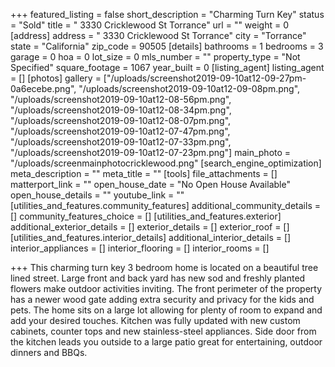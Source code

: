+++
featured_listing = false
short_description = "Charming Turn Key"
status = "Sold"
title = " 3330 Cricklewood St Torrance"
url = ""
weight = 0
[address]
address = " 3330 Cricklewood St Torrance"
city = "Torrance"
state = "California"
zip_code = 90505
[details]
bathrooms = 1
bedrooms = 3
garage = 0
hoa = 0
lot_size = 0
mls_number = ""
property_type = "Not Specified"
square_footage = 1067
year_built = 0
[listing_agent]
listing_agent = []
[photos]
gallery = ["/uploads/screenshot2019-09-10at12-09-27pm-0a6ecebe.png", "/uploads/screenshot2019-09-10at12-09-08pm.png", "/uploads/screenshot2019-09-10at12-08-56pm.png", "/uploads/screenshot2019-09-10at12-08-34pm.png", "/uploads/screenshot2019-09-10at12-08-07pm.png", "/uploads/screenshot2019-09-10at12-07-47pm.png", "/uploads/screenshot2019-09-10at12-07-33pm.png", "/uploads/screenshot2019-09-10at12-07-23pm.png"]
main_photo = "/uploads/screenmainphotocricklewood.png"
[search_engine_optimization]
meta_description = ""
meta_title = ""
[tools]
file_attachments = []
matterport_link = ""
open_house_date = "No Open House Available"
open_house_details = ""
youtube_link = ""
[utilities_and_features.community_features]
additional_community_details = []
community_features_choice = []
[utilities_and_features.exterior]
additional_exterior_details = []
exterior_details = []
exterior_roof = []
[utilities_and_features.interior_details]
additional_interior_details = []
interior_appliances = []
interior_flooring = []
interior_rooms = []

+++
This charming turn key 3 bedroom home is located on a beautiful tree lined street. Large front and back yard has new sod and freshly planted flowers make outdoor activities inviting. The front perimeter of the property has a newer wood gate adding extra security and privacy for the kids and pets. The home sits on a large lot allowing for plenty of room to expand and add your desired touches. Kitchen was fully updated with new custom cabinets, counter tops and new stainless-steel appliances. Side door from the kitchen leads you outside to a large patio great for entertaining, outdoor dinners and BBQs.